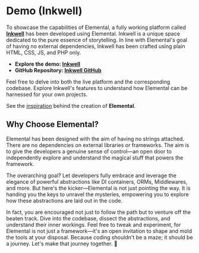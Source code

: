 # Demo (Inkwell)

To showcase the capabilities of Elemental, a fully working platform called **[Inkwell](https://inkwell.anees.dev)** has been developed using Elemental. Inkwell is a unique space dedicated to the pure essence of storytelling. In line with Elemental's goal of having no external dependencies, Inkwell has been crafted using plain HTML, CSS, JS, and PHP only.

- **Explore the demo: [Inkwell](https://inkwell.anees.dev)**
- **GitHub Repository: [Inkwell GitHub](https://github.com/AneesMuzzafer/Inkwell)**

Feel free to delve into both the live platform and the corresponding codebase. Explore Inkwell's features to understand how Elemental can be harnessed for your own projects.

See the [inspiration](/conclusion) behind the creation of **Elemental**.

## Why Choose Elemental?

Elemental has been designed with the aim of having no strings attached. There are no dependencies on external libraries or frameworks. The aim is to give the developers a genuine sense of control—an open door to independently explore and understand the magical stuff that powers the framework.

The overarching goal? Let developers fully embrace and leverage the elegance of powerful abstractions like DI containers, ORMs, Middlewares, and more. But here's the kicker—Elemental is not just pointing the way. It is handing you the keys to unravel the mysteries, empowering you to explore how these abstractions are laid out in the code.

In fact, you are encouraged not just to follow the path but to venture off the beaten track. Dive into the codebase, dissect the abstractions, and understand their inner workings. Feel free to tweak and experiment, for Elemental is not just a framework—it's an open invitation to shape and mold the tools at your disposal. Because coding shouldn't be a maze; it should be a journey. Let's make that journey together. 🚀
